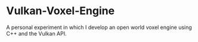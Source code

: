 # Vulkan-Voxel-Engine
A personal experiment in which I develop an open world voxel engine using C++ and the Vulkan API.

